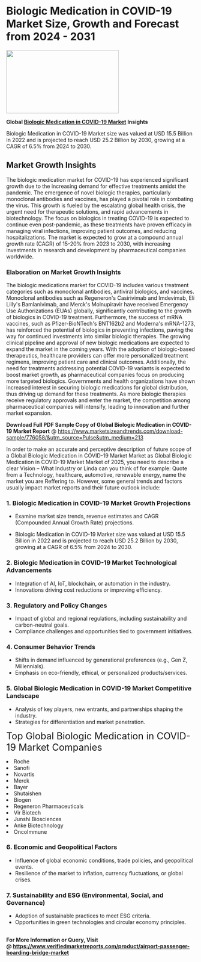 <H1>Biologic Medication in COVID-19 Market Size, Growth and Forecast from 2024 - 2031</H1><img class="aligncenter size-medium wp-image-584254" src="https://thirdeyenews.in/wp-content/uploads/2024/09/Global-Market-Research-300x168.jpeg" alt="" width="300" height="168" /><p><strong>Global&nbsp;<a href="https://www.marketsizeandtrends.com/download-sample/776058/&amp;utm_source=Pulse&amp;utm_medium=213">Biologic Medication in COVID-19 Market</a> Insights</strong></p><p>Biologic Medication in COVID-19 Market size was valued at USD 15.5 Billion in 2022 and is projected to reach USD 25.2 Billion by 2030, growing at a CAGR of 6.5% from 2024 to 2030.</p><p><h2>Market Growth Insights</h2> The biologic medication market for COVID-19 has experienced significant growth due to the increasing demand for effective treatments amidst the pandemic. The emergence of novel biologic therapies, particularly monoclonal antibodies and vaccines, has played a pivotal role in combating the virus. This growth is fueled by the escalating global health crisis, the urgent need for therapeutic solutions, and rapid advancements in biotechnology. The focus on biologics in treating COVID-19 is expected to continue even post-pandemic, as these treatments have proven efficacy in managing viral infections, improving patient outcomes, and reducing hospitalizations. The market is expected to grow at a compound annual growth rate (CAGR) of 15-20% from 2023 to 2030, with increasing investments in research and development by pharmaceutical companies worldwide. <h3>Elaboration on Market Growth Insights</h3> The biologic medications market for COVID-19 includes various treatment categories such as monoclonal antibodies, antiviral biologics, and vaccines. Monoclonal antibodies such as Regeneron's Casirivimab and Imdevimab, Eli Lilly's Bamlanivimab, and Merck's Molnupiravir have received Emergency Use Authorizations (EUAs) globally, significantly contributing to the growth of biologics in COVID-19 treatment. Furthermore, the success of mRNA vaccines, such as Pfizer-BioNTech's BNT162b2 and Moderna's mRNA-1273, has reinforced the potential of biologics in preventing infections, paving the way for continued investments into similar biologic therapies. The growing clinical pipeline and approval of new biologic medications are expected to expand the market in the coming years. With the adoption of biologic-based therapeutics, healthcare providers can offer more personalized treatment regimens, improving patient care and clinical outcomes. Additionally, the need for treatments addressing potential COVID-19 variants is expected to boost market growth, as pharmaceutical companies focus on producing more targeted biologics. Governments and health organizations have shown increased interest in securing biologic medications for global distribution, thus driving up demand for these treatments. As more biologic therapies receive regulatory approvals and enter the market, the competition among pharmaceutical companies will intensify, leading to innovation and further market expansion. </p><p><span class=""><strong>Download Full PDF Sample Copy of Global Biologic Medication in COVID-19 Market Report</strong> @ <a href="https://www.marketsizeandtrends.com/download-sample/776058/&amp;utm_source=Pulse&amp;utm_medium=213" target="_blank">https://www.marketsizeandtrends.com/download-sample/776058/&amp;utm_source=Pulse&amp;utm_medium=213</a></span></p><p>In order to make an accurate and perceptive description of future scope of a Global&nbsp;Biologic Medication in COVID-19 Market Market as Global&nbsp;Biologic Medication in COVID-19 Market Market of 2025, you need to describe a clear Vision &ndash; What Industry or Linda can you think of for example: Quote from a Technology, healthcare, automotive, renewable energy, name the market you are Reffering to. However, some general trends and factors usually impact market reports and their future outlook include:</p><h3>1.&nbsp;<strong>Biologic Medication in COVID-19 Market Growth Projections</strong></h3><ul><li>Examine market size trends, revenue estimates and CAGR (Compounded Annual Growth Rate) projections.</li><li><p>Biologic Medication in COVID-19 Market size was valued at USD 15.5 Billion in 2022 and is projected to reach USD 25.2 Billion by 2030, growing at a CAGR of 6.5% from 2024 to 2030.</p></li></ul><h3>2.&nbsp;<strong>Biologic Medication in COVID-19 Market Technological Advancements</strong></h3><ul><li>Integration of AI, IoT, blockchain, or automation in the industry.</li><li>Innovations driving cost reductions or improving efficiency.</li></ul><h3>3.&nbsp;<strong>Regulatory and Policy Changes</strong></h3><ul><li>Impact of global and regional regulations, including sustainability and carbon-neutral goals.</li><li>Compliance challenges and opportunities tied to government initiatives.</li></ul><h3>4.&nbsp;<strong>Consumer Behavior Trends</strong></h3><ul><li>Shifts in demand influenced by generational preferences (e.g., Gen Z, Millennials).</li><li>Emphasis on eco-friendly, ethical, or personalized products/services.</li></ul><h3>5.&nbsp;<strong>Global Biologic Medication in COVID-19 Market Competitive Landscape</strong></h3><ul><li>Analysis of key players, new entrants, and partnerships shaping the industry.</li><li>Strategies for differentiation and market penetration.</li></ul><p data-pm-slice="1 1 []"><span style="color: inherit; font-family: inherit; font-size: 25px;">Top Global Biologic Medication in COVID-19 Market Companies</span></p><div class="" data-test-id=""><p><li>Roche</li><li> Sanofi</li><li> Novartis</li><li> Merck</li><li> Bayer</li><li> Shutaishen</li><li> Biogen</li><li> Regeneron Pharmaceuticals</li><li> Vir Biotech</li><li> Junshi Biosciences</li><li> Anke Biotechnology</li><li> OncoImmune</li></p></div><h3>6.&nbsp;<strong>Economic and Geopolitical Factors</strong></h3><ul><li>Influence of global economic conditions, trade policies, and geopolitical events.</li><li>Resilience of the market to inflation, currency fluctuations, or global crises.</li></ul><h3>7.&nbsp;<strong>Sustainability and ESG (Environmental, Social, and Governance)</strong></h3><ul><li>Adoption of sustainable practices to meet ESG criteria.</li><li>Opportunities in green technologies and circular economy principles.</li></ul><h2><strong style="font-size: 14px;">For More Information or Query, Visit @&nbsp;</strong><a style="background-color: #ffffff; font-size: 14px;" href="https://www.marketsizeandtrends.com/report/biologic-medication-in-covid-19-market/" target="_blank">https://www.verifiedmarketreports.com/product/airport-passenger-boarding-bridge-market</a></h2>
